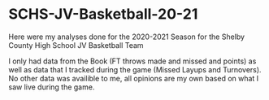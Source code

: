 # SCHS-JV-Basketball-20-21
Here were my analyses done for the 2020-2021 Season for the Shelby County High School JV Basketball Team

I only had data from the Book (FT throws made and missed and points) as well as data that I tracked during the game (Missed Layups and Turnovers). No other data was availible to me, all opinions are my own based on what I saw live during the game.
